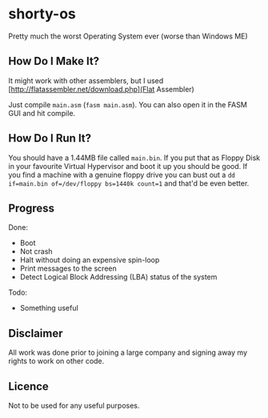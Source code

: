 shorty-os
=========

Pretty much the worst Operating System ever (worse than Windows ME)

How Do I Make It?
-----------------

It might work with other assemblers, but I used [http://flatassembler.net/download.php](Flat Assembler)

Just compile ``main.asm`` (``fasm main.asm``). You can also open it in the FASM GUI and hit compile.

How Do I Run It?
----------------

You should have a 1.44MB file called ``main.bin``. If you put that as Floppy Disk in your favourite
Virtual Hypervisor and boot it up you should be good. If you find a machine with a genuine floppy drive
you can bust out a ``dd if=main.bin of=/dev/floppy bs=1440k count=1`` and that'd be even better.

Progress
--------

Done:
- Boot
- Not crash
- Halt without doing an expensive spin-loop
- Print messages to the screen
- Detect Logical Block Addressing (LBA) status of the system

Todo:
- Something useful

Disclaimer
----------

All work was done prior to joining a large company and signing away my rights to work on other code.

Licence
-------

Not to be used for any useful purposes.

